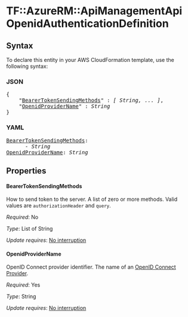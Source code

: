 # TF::AzureRM::ApiManagementApi OpenidAuthenticationDefinition

## Syntax

To declare this entity in your AWS CloudFormation template, use the following syntax:

### JSON

<pre>
{
    "<a href="#bearertokensendingmethods" title="BearerTokenSendingMethods">BearerTokenSendingMethods</a>" : <i>[ String, ... ]</i>,
    "<a href="#openidprovidername" title="OpenidProviderName">OpenidProviderName</a>" : <i>String</i>
}
</pre>

### YAML

<pre>
<a href="#bearertokensendingmethods" title="BearerTokenSendingMethods">BearerTokenSendingMethods</a>: <i>
      - String</i>
<a href="#openidprovidername" title="OpenidProviderName">OpenidProviderName</a>: <i>String</i>
</pre>

## Properties

#### BearerTokenSendingMethods

How to send token to the server. A list of zero or more methods. Valid values are `authorizationHeader` and `query`.

_Required_: No

_Type_: List of String

_Update requires_: [No interruption](https://docs.aws.amazon.com/AWSCloudFormation/latest/UserGuide/using-cfn-updating-stacks-update-behaviors.html#update-no-interrupt)

#### OpenidProviderName

OpenID Connect provider identifier. The name of an [OpenID Connect Provider](https://www.terraform.io/docs/providers/azurerm/r/api_management_openid_connect_provider.html).

_Required_: Yes

_Type_: String

_Update requires_: [No interruption](https://docs.aws.amazon.com/AWSCloudFormation/latest/UserGuide/using-cfn-updating-stacks-update-behaviors.html#update-no-interrupt)

